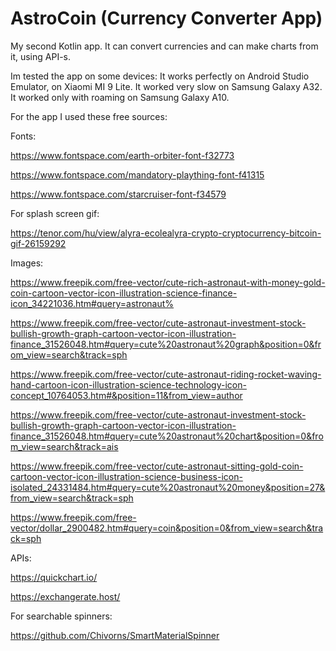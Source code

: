 # AstroCoin (Currency Converter App)

My second Kotlin app. It can convert currencies and can make charts from it, using API-s.

Im tested the app on some devices:
  It works perfectly on Android Studio Emulator, on Xiaomi MI 9 Lite.
  It worked very slow on Samsung Galaxy A32.
  It worked only with roaming on Samsung Galaxy A10.


For the app I used these free sources:

Fonts:

  https://www.fontspace.com/earth-orbiter-font-f32773

  https://www.fontspace.com/mandatory-plaything-font-f41315

  https://www.fontspace.com/starcruiser-font-f34579

For splash screen gif:

  https://tenor.com/hu/view/alyra-ecolealyra-crypto-cryptocurrency-bitcoin-gif-26159292
  
Images:

  https://www.freepik.com/free-vector/cute-rich-astronaut-with-money-gold-coin-cartoon-vector-icon-illustration-science-finance-icon_34221036.htm#query=astronaut%

  https://www.freepik.com/free-vector/cute-astronaut-investment-stock-bullish-growth-graph-cartoon-vector-icon-illustration-finance_31526048.htm#query=cute%20astronaut%20graph&position=0&from_view=search&track=sph

  https://www.freepik.com/free-vector/cute-astronaut-riding-rocket-waving-hand-cartoon-icon-illustration-science-technology-icon-concept_10764053.htm#&position=11&from_view=author

  https://www.freepik.com/free-vector/cute-astronaut-investment-stock-bullish-growth-graph-cartoon-vector-icon-illustration-finance_31526048.htm#query=cute%20astronaut%20chart&position=0&from_view=search&track=ais

  https://www.freepik.com/free-vector/cute-astronaut-sitting-gold-coin-cartoon-vector-icon-illustration-science-business-icon-isolated_24331484.htm#query=cute%20astronaut%20money&position=27&from_view=search&track=sph

  https://www.freepik.com/free-vector/dollar_2900482.htm#query=coin&position=0&from_view=search&track=sph
  
 APIs: 
 
  https://quickchart.io/
  
  https://exchangerate.host/
  
 For searchable spinners:
 
  https://github.com/Chivorns/SmartMaterialSpinner

